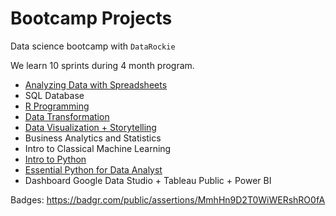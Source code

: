 # Bootcamp Projects
Data science bootcamp with `DataRockie`

We learn 10 sprints during 4 month program.

- [Analyzing Data with Spreadsheets](https://github.com/sprasaming/Bootcamp_Projects/tree/main/Project_Spreadsheets)
- SQL Database
- [R Programming](https://github.com/sprasaming/Bootcamp_Projects/tree/main/Project_R%20Programming)
- [Data Transformation](https://github.com/sprasaming/Bootcamp_Projects/tree/main/Project_Data%20Transformation)
- [Data Visualization + Storytelling](https://github.com/sprasaming/Bootcamp_Projects/tree/main/Project_Data%20Visualization%20%2B%20Storytelling)
- Business Analytics and Statistics
- Intro to Classical Machine Learning
- [Intro to Python](https://github.com/sprasaming/Bootcamp_Projects/tree/main/Project_Intro%20to%20Python)
- [Essential Python for Data Analyst](https://github.com/sprasaming/Bootcamp_Projects/tree/main/Project_Essential%20Python%20for%20Data%20Analyst)
- Dashboard Google Data Studio + Tableau Public + Power BI

Badges: https://badgr.com/public/assertions/MmhHn9D2T0WiWERshRO0fA
